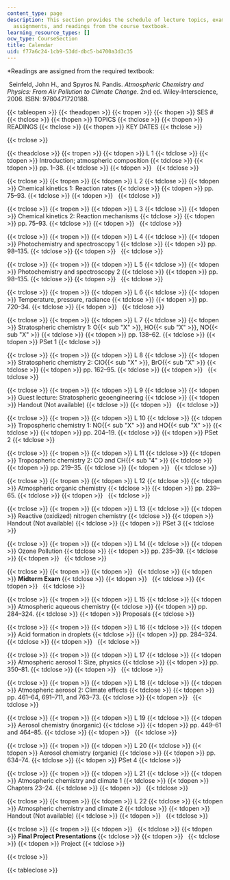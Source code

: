 ```yaml
---
content_type: page
description: This section provides the schedule of lecture topics, exams, presentations,
  assignments, and readings from the course textbook.
learning_resource_types: []
ocw_type: CourseSection
title: Calendar
uid: f77a6c24-1cb9-53dd-dbc5-b4700a3d3c35
---
```


\*Readings are assigned from the required textbook:

 Seinfeld, John H., and Spyros N. Pandis. _Atmospheric Chemistry and Physics: From Air Pollution to Climate Change_. 2nd ed. Wiley-Interscience, 2006. ISBN: 9780471720188.

{{< tableopen >}}
{{< theadopen >}}
{{< tropen >}}
{{< thopen >}}
SES #
{{< thclose >}}
{{< thopen >}}
TOPICS
{{< thclose >}}
{{< thopen >}}
READINGS
{{< thclose >}}
{{< thopen >}}
KEY DATES
{{< thclose >}}

{{< trclose >}}

{{< theadclose >}}
{{< tropen >}}
{{< tdopen >}}
L 1
{{< tdclose >}}
{{< tdopen >}}
Introduction; atmospheric composition
{{< tdclose >}}
{{< tdopen >}}
pp. 1–38.
{{< tdclose >}}
{{< tdopen >}}
 
{{< tdclose >}}

{{< trclose >}}
{{< tropen >}}
{{< tdopen >}}
L 2
{{< tdclose >}}
{{< tdopen >}}
Chemical kinetics 1: Reaction rates
{{< tdclose >}}
{{< tdopen >}}
pp. 75–93.
{{< tdclose >}}
{{< tdopen >}}
 
{{< tdclose >}}

{{< trclose >}}
{{< tropen >}}
{{< tdopen >}}
L 3
{{< tdclose >}}
{{< tdopen >}}
Chemical kinetics 2: Reaction mechanisms
{{< tdclose >}}
{{< tdopen >}}
pp. 75–93.
{{< tdclose >}}
{{< tdopen >}}
 
{{< tdclose >}}

{{< trclose >}}
{{< tropen >}}
{{< tdopen >}}
L 4
{{< tdclose >}}
{{< tdopen >}}
Photochemistry and spectroscopy 1
{{< tdclose >}}
{{< tdopen >}}
pp. 98–135.
{{< tdclose >}}
{{< tdopen >}}
 
{{< tdclose >}}

{{< trclose >}}
{{< tropen >}}
{{< tdopen >}}
L 5
{{< tdclose >}}
{{< tdopen >}}
Photochemistry and spectroscopy 2
{{< tdclose >}}
{{< tdopen >}}
pp. 98–135.
{{< tdclose >}}
{{< tdopen >}}
 
{{< tdclose >}}

{{< trclose >}}
{{< tropen >}}
{{< tdopen >}}
L 6
{{< tdclose >}}
{{< tdopen >}}
Temperature, pressure, radiance
{{< tdclose >}}
{{< tdopen >}}
pp. 720–34.
{{< tdclose >}}
{{< tdopen >}}
 
{{< tdclose >}}

{{< trclose >}}
{{< tropen >}}
{{< tdopen >}}
L 7
{{< tdclose >}}
{{< tdopen >}}
Stratospheric chemistry 1: O{{< sub "X" >}}, HO{{< sub "X" >}}, NO{{< sub "X" >}}
{{< tdclose >}}
{{< tdopen >}}
pp. 138–62.
{{< tdclose >}}
{{< tdopen >}}
PSet 1
{{< tdclose >}}

{{< trclose >}}
{{< tropen >}}
{{< tdopen >}}
L 8
{{< tdclose >}}
{{< tdopen >}}
Stratospheric chemistry 2: ClO{{< sub "X" >}}, BrO{{< sub "X" >}}
{{< tdclose >}}
{{< tdopen >}}
pp. 162–95.
{{< tdclose >}}
{{< tdopen >}}
 
{{< tdclose >}}

{{< trclose >}}
{{< tropen >}}
{{< tdopen >}}
L 9
{{< tdclose >}}
{{< tdopen >}}
Guest lecture: Stratospheric geoengineering
{{< tdclose >}}
{{< tdopen >}}
Handout (Not available)
{{< tdclose >}}
{{< tdopen >}}
 
{{< tdclose >}}

{{< trclose >}}
{{< tropen >}}
{{< tdopen >}}
L 10
{{< tdclose >}}
{{< tdopen >}}
Tropospheric chemistry 1: NO{{< sub "X" >}} and HO{{< sub "X" >}}
{{< tdclose >}}
{{< tdopen >}}
pp. 204–19.
{{< tdclose >}}
{{< tdopen >}}
PSet 2
{{< tdclose >}}

{{< trclose >}}
{{< tropen >}}
{{< tdopen >}}
L 11
{{< tdclose >}}
{{< tdopen >}}
Tropospheric chemistry 2: CO and CH{{< sub "4" >}}
{{< tdclose >}}
{{< tdopen >}}
pp. 219–35.
{{< tdclose >}}
{{< tdopen >}}
 
{{< tdclose >}}

{{< trclose >}}
{{< tropen >}}
{{< tdopen >}}
L 12
{{< tdclose >}}
{{< tdopen >}}
Atmospheric organic chemistry
{{< tdclose >}}
{{< tdopen >}}
pp. 239–65.
{{< tdclose >}}
{{< tdopen >}}
 
{{< tdclose >}}

{{< trclose >}}
{{< tropen >}}
{{< tdopen >}}
L 13
{{< tdclose >}}
{{< tdopen >}}
Reactive (oxidized) nitrogen chemistry
{{< tdclose >}}
{{< tdopen >}}
Handout (Not available)
{{< tdclose >}}
{{< tdopen >}}
PSet 3
{{< tdclose >}}

{{< trclose >}}
{{< tropen >}}
{{< tdopen >}}
L 14
{{< tdclose >}}
{{< tdopen >}}
Ozone Pollution
{{< tdclose >}}
{{< tdopen >}}
pp. 235–39.
{{< tdclose >}}
{{< tdopen >}}
 
{{< tdclose >}}

{{< trclose >}}
{{< tropen >}}
{{< tdopen >}}
 
{{< tdclose >}}
{{< tdopen >}}
**Midterm Exam**
{{< tdclose >}}
{{< tdopen >}}
 
{{< tdclose >}}
{{< tdopen >}}
 
{{< tdclose >}}

{{< trclose >}}
{{< tropen >}}
{{< tdopen >}}
L 15
{{< tdclose >}}
{{< tdopen >}}
Atmospheric aqueous chemistry
{{< tdclose >}}
{{< tdopen >}}
pp. 284–324.
{{< tdclose >}}
{{< tdopen >}}
Proposals
{{< tdclose >}}

{{< trclose >}}
{{< tropen >}}
{{< tdopen >}}
L 16
{{< tdclose >}}
{{< tdopen >}}
Acid formation in droplets
{{< tdclose >}}
{{< tdopen >}}
pp. 284–324.
{{< tdclose >}}
{{< tdopen >}}
 
{{< tdclose >}}

{{< trclose >}}
{{< tropen >}}
{{< tdopen >}}
L 17
{{< tdclose >}}
{{< tdopen >}}
Atmospheric aerosol 1: Size, physics
{{< tdclose >}}
{{< tdopen >}}
pp. 350–81.
{{< tdclose >}}
{{< tdopen >}}
 
{{< tdclose >}}

{{< trclose >}}
{{< tropen >}}
{{< tdopen >}}
L 18
{{< tdclose >}}
{{< tdopen >}}
Atmospheric aerosol 2: Climate effects
{{< tdclose >}}
{{< tdopen >}}
pp. 461–64, 691–711, and 763–73.
{{< tdclose >}}
{{< tdopen >}}
 
{{< tdclose >}}

{{< trclose >}}
{{< tropen >}}
{{< tdopen >}}
L 19
{{< tdclose >}}
{{< tdopen >}}
Aerosol chemistry (inorganic)
{{< tdclose >}}
{{< tdopen >}}
pp. 449–61 and 464–85.
{{< tdclose >}}
{{< tdopen >}}
 
{{< tdclose >}}

{{< trclose >}}
{{< tropen >}}
{{< tdopen >}}
L 20
{{< tdclose >}}
{{< tdopen >}}
Aerosol chemistry (organic)
{{< tdclose >}}
{{< tdopen >}}
pp. 634–74.
{{< tdclose >}}
{{< tdopen >}}
PSet 4
{{< tdclose >}}

{{< trclose >}}
{{< tropen >}}
{{< tdopen >}}
L 21
{{< tdclose >}}
{{< tdopen >}}
Atmospheric chemistry and climate 1
{{< tdclose >}}
{{< tdopen >}}
Chapters 23–24.
{{< tdclose >}}
{{< tdopen >}}
 
{{< tdclose >}}

{{< trclose >}}
{{< tropen >}}
{{< tdopen >}}
L 22
{{< tdclose >}}
{{< tdopen >}}
Atmospheric chemistry and climate 2
{{< tdclose >}}
{{< tdopen >}}
Handout (Not available)
{{< tdclose >}}
{{< tdopen >}}
 
{{< tdclose >}}

{{< trclose >}}
{{< tropen >}}
{{< tdopen >}}
 
{{< tdclose >}}
{{< tdopen >}}
**Final Project Presentations**
{{< tdclose >}}
{{< tdopen >}}
 
{{< tdclose >}}
{{< tdopen >}}
Project
{{< tdclose >}}

{{< trclose >}}

{{< tableclose >}}